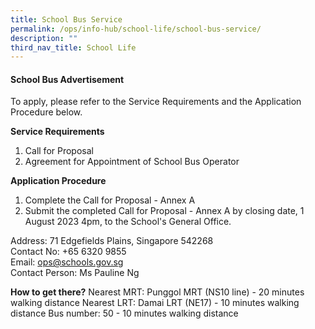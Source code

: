 ```yaml
---
title: School Bus Service
permalink: /ops/info-hub/school-life/school-bus-service/
description: ""
third_nav_title: School Life
---
```

#### School Bus Advertisement

To apply, please refer to the Service Requirements and the Application Procedure below.

**Service Requirements**

1. Call for Proposal
2. Agreement for Appointment of School Bus Operator

**Application Procedure**

1. Complete the Call for Proposal - Annex A
2. Submit the completed Call for Proposal - Annex A by closing date, 1 August 2023 4pm, to the School's General Office.

Address: 71 Edgefields Plains, Singapore 542268<br>
Contact No: +65 6320 9855<br>
Email: [ops@schools.gov.sg](mailto:ops@schools.gov.sg)<br>
Contact Person: Ms Pauline Ng

**How to get there?**
Nearest MRT: Punggol MRT (NS10 line) - 20 minutes walking distance
Nearest LRT: Damai LRT (NE17) - 10 minutes walking distance
Bus number: 50 - 10 minutes walking distance